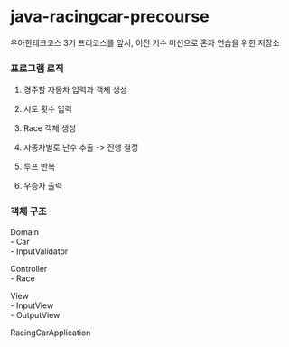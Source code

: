 # java-racingcar-precourse

우아한테크코스 3기 프리코스를 앞서, 이전 기수 미션으로 혼자 연습을 위한 저장소

### 프로그램 로직

1. 경주할 자동차 입력과 객체 생성

2. 시도 횟수 입력

3. Race 객체 생성

4. 자동차별로 난수 추출 -> 진행 결정

5. 루프 반복

6. 우승자 출력

### 객체 구조

Domain
<br> - Car
<br> - InputValidator

Controller
<br> - Race

View 
<br> - InputView
<br> - OutputView
  
RacingCarApplication
